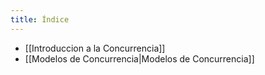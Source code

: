 ```yaml
---
title: Índice
---
```


- [[Introduccion a la Concurrencia]]
- [[Modelos de Concurrencia|Modelos de Concurrencia]]
